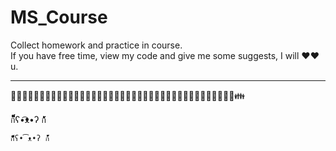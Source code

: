 # MS_Course

Collect homework and practice in course.  
If you have free time, view my code and give me some suggests, I will ❤️❤️ u.
  

---
  
    
👦👧👨👩👴👵👶👱👮👲👳👷👸💂🎅👰👼💆💇🙍🙎🙅🙆💁🙋🙇🙌🙏👤👥🚶🏃👯💃👫👬👭💏💑👪  
  

ก็็็็็็็็็็็็็ʕ•͡ᴥ•ʔ ก้้้้้้้้้้้

`ก็็็็็็็็็็็็็ʕ•͡ᴥ•ʔ ก้้้้้้้้้้้`